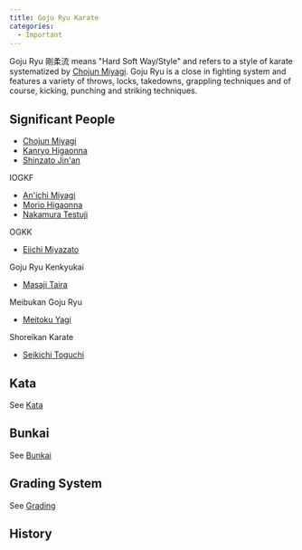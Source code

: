 ```yaml
---
title: Goju Ryu Karate
categories:
  - Important
---
```


Goju Ryu 剛柔流 means "Hard Soft Way/Style" and refers to a style of karate systematized by [Chojun Miyagi](/).
Goju Ryu is a close in fighting system and features a variety of throws, locks, takedowns, grappling techniques and of course, kicking, punching and striking techniques.

## Significant People

- [Chojun Miyagi](/)
- [Kanryo Higaonna](/)
- [Shinzato Jin'an](/)

IOGKF

- [An'ichi Miyagi](/)
- [Morio Higaonna](/)
- [Nakamura Testuji](/)

OGKK

- [Eiichi Miyazato](/)

Goju Ryu Kenkyukai

- [Masaji Taira](/)

Meibukan Goju Ryu

- [Meitoku Yagi](/)

Shoreikan Karate

- [Seikichi Toguchi](/)

## Kata

See [Kata](/kata/)

## Bunkai

See [Bunkai](/bunkai/)

## Grading System

See [Grading](/grading.md)

## History
